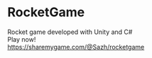 # RocketGame
Rocket game developed with Unity and C# <br/>
Play now! <br/>
https://sharemygame.com/@Sazh/rocketgame
